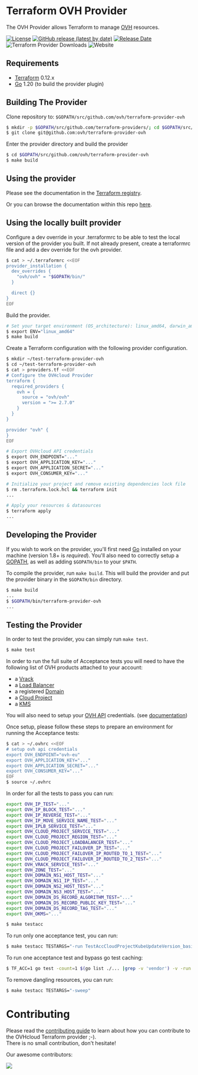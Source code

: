 Terraform OVH Provider
==================

The OVH Provider allows Terraform to manage [OVH](https://www.ovhcloud.com/) resources.

[![License](https://img.shields.io/github/license/ovh/terraform-provider-ovh)](LICENSE)
[![GitHub release (latest by date)](https://img.shields.io/github/v/release/ovh/terraform-provider-ovh)](https://github.com/ovh/terraform-provider-ovh/releases/latest)
[![Release Date](https://img.shields.io/github/release-date/ovh/terraform-provider-ovh)](https://github.com/ovh/terraform-provider-ovh/releases)
![Terraform Provider Downloads](https://img.shields.io/terraform/provider/dm/786)
![Website](https://img.shields.io/badge/website-terraform?color=blue)

Requirements
------------

- [Terraform](https://www.terraform.io/downloads.html) 0.12.x
- [Go](https://golang.org/doc/install) 1.20 (to build the provider plugin)

Building The Provider
---------------------

Clone repository to: `$GOPATH/src/github.com/ovh/terraform-provider-ovh`

```sh
$ mkdir -p $GOPATH/src/github.com/terraform-providers/; cd $GOPATH/src/github.com/terraform-providers/
$ git clone git@github.com:ovh/terraform-provider-ovh
```

Enter the provider directory and build the provider

```sh
$ cd $GOPATH/src/github.com/ovh/terraform-provider-ovh
$ make build
```

Using the provider
----------------------

Please see the documentation in the [Terraform registry](https://www.terraform.io/docs/providers/ovh/index.html).

Or you can browse the documentation within this repo [here](https://github.com/ovh/terraform-provider-ovh/tree/master/website/docs).

Using the locally built provider
----------------------

Configure a dev override in your .terraformrc to be able to test the local version of the provider you built.
If not already present, create a terraformrc file and add a dev override for the ovh provider.

```sh
$ cat > ~/.terraformrc <<EOF
provider_installation {
  dev_overrides {
    "ovh/ovh" = "$GOPATH/bin/"
  }

  direct {}
}
EOF
```

Build the provider.

```sh
# Set your target environment (OS_architecture): linux_amd64, darwin_amd64...
$ export ENV="linux_amd64"
$ make build
```

Create a Terraform configuration with the following provider configuration.

```sh
$ mkdir ~/test-terraform-provider-ovh
$ cd ~/test-terraform-provider-ovh
$ cat > providers.tf <<EOF
# Configure the OVHcloud Provider
terraform {
  required_providers {
    ovh = {
      source = "ovh/ovh"
      version = ">= 2.7.0"
    }
  }
}

provider "ovh" {
}
EOF

# Export OVHcloud API credentials
$ export OVH_ENDPOINT="..."
$ export OVH_APPLICATION_KEY="..."
$ export OVH_APPLICATION_SECRET="..."
$ export OVH_CONSUMER_KEY="..."

# Initialize your project and remove existing dependencies lock file
$ rm .terraform.lock.hcl && terraform init
...

# Apply your resources & datasources
$ terraform apply
...
```


Developing the Provider
---------------------------

If you wish to work on the provider, you'll first need [Go](http://www.golang.org) installed on your machine (version 1.8+ is *required*). You'll also need to correctly setup a [GOPATH](http://golang.org/doc/code.html#GOPATH), as well as adding `$GOPATH/bin` to your `$PATH`.

To compile the provider, run `make build`. This will build the provider and put the provider binary in the `$GOPATH/bin` directory.

```sh
$ make build
...
$ $GOPATH/bin/terraform-provider-ovh
...
```

Testing the Provider
--------------------

In order to test the provider, you can simply run `make test`.

```sh
$ make test
```

In order to run the full suite of Acceptance tests you will need to have the following list of OVH products attached to your account:

- a [Vrack](https://www.ovh.ie/solutions/vrack/)
- a [Load Balancer](https://www.ovh.ie/solutions/load-balancer/)
- a registered [Domain](https://www.ovh.ie/domains/)
- a [Cloud Project](https://www.ovh.ie/public-cloud/instances/)
- a [KMS](https://www.ovhcloud.com/en-gb/identity-security-operations/key-management-service/)

You will also need to setup your [OVH API](https://api.ovh.com) credentials. (see [documentation](https://www.terraform.io/docs/providers/ovh/index.html#configuration-reference))

Once setup, please follow these steps to prepare an environment for running the Acceptance tests:

```sh
$ cat > ~/.ovhrc <<EOF
# setup ovh api credentials
export OVH_ENDPOINT="ovh-eu"
export OVH_APPLICATION_KEY="..."
export OVH_APPLICATION_SECRET="..."
export OVH_CONSUMER_KEY="..."
EOF
$ source ~/.ovhrc
```

In order for all the tests to pass you can run:

```sh
export OVH_IP_TEST="..."
export OVH_IP_BLOCK_TEST="..."
export OVH_IP_REVERSE_TEST="..."
export OVH_IP_MOVE_SERVICE_NAME_TEST="..."
export OVH_IPLB_SERVICE_TEST="..."
export OVH_CLOUD_PROJECT_SERVICE_TEST="..."
export OVH_CLOUD_PROJECT_REGION_TEST="..."
export OVH_CLOUD_PROJECT_LOADBALANCER_TEST="..."
export OVH_CLOUD_PROJECT_FAILOVER_IP_TEST="..."
export OVH_CLOUD_PROJECT_FAILOVER_IP_ROUTED_TO_1_TEST="..."
export OVH_CLOUD_PROJECT_FAILOVER_IP_ROUTED_TO_2_TEST="..."
export OVH_VRACK_SERVICE_TEST="..."
export OVH_ZONE_TEST="..."
export OVH_DOMAIN_NS1_HOST_TEST="..."
export OVH_DOMAIN_NS1_IP_TEST="..."
export OVH_DOMAIN_NS2_HOST_TEST="..."
export OVH_DOMAIN_NS3_HOST_TEST="..."
export OVH_DOMAIN_DS_RECORD_ALGORITHM_TEST="..."
export OVH_DOMAIN_DS_RECORD_PUBLIC_KEY_TEST="..."
export OVH_DOMAIN_DS_RECORD_TAG_TEST="..."
export OVH_OKMS="..."

$ make testacc
```

To run only one acceptance test, you can run:

```sh
$ make testacc TESTARGS="-run TestAccCloudProjectKubeUpdateVersion_basic"
```

To run one acceptance test and bypass go test caching:

```sh
$ TF_ACC=1 go test -count=1 $(go list ./... |grep -v 'vendor') -v -run  TestAccCloudProjectKubeUpdateVersion_basic -timeout 600m -p 10
```

To remove dangling resources, you can run:

```sh
$ make testacc TESTARGS="-sweep"
```

# Contributing

Please read the [contributing guide](./CONTRIBUTING.md) to learn about how you can contribute to the OVHcloud Terraform provider ;-).<br/>
There is no small contribution, don't hesitate!

Our awesome contributors:

<a href="https://github.com/ovh/terraform-provider-ovh/graphs/contributors">
  <img src="https://contrib.rocks/image?repo=ovh/terraform-provider-ovh" />
</a>

